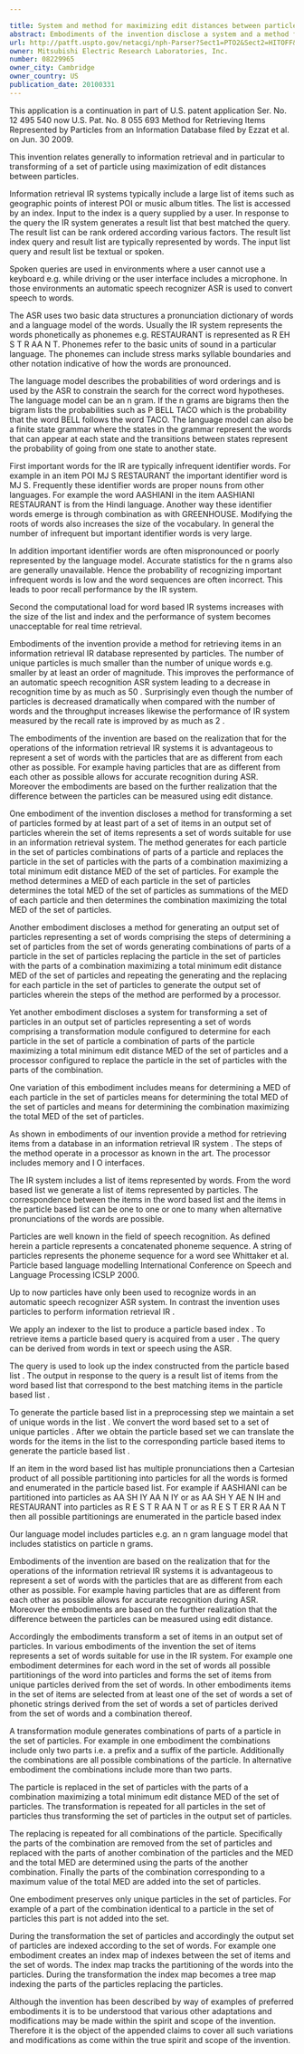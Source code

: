 ```yaml
---

title: System and method for maximizing edit distances between particles
abstract: Embodiments of the invention disclose a system and a method for transforming a set of particles in an output set of particles representing a set of words suitable for use in an information retrieval system. The method generates, for each particle in the set of particles, combinations of parts of a particle, and replaces the particle in the set of particles with the parts of a combination maximizing a total minimum edit distance (MED) of the set of particles. For example, the method determines a MED of each particle in the set of particles, determines the total MED of the set of particles as summations of the MED of each particle, and then determines the combination maximizing the total MED of the set of particles.
url: http://patft.uspto.gov/netacgi/nph-Parser?Sect1=PTO2&Sect2=HITOFF&p=1&u=%2Fnetahtml%2FPTO%2Fsearch-adv.htm&r=1&f=G&l=50&d=PALL&S1=08229965&OS=08229965&RS=08229965
owner: Mitsubishi Electric Research Laboratories, Inc.
number: 08229965
owner_city: Cambridge
owner_country: US
publication_date: 20100331
---
```

This application is a continuation in part of U.S. patent application Ser. No. 12 495 540 now U.S. Pat. No. 8 055 693 Method for Retrieving Items Represented by Particles from an Information Database filed by Ezzat et al. on Jun. 30 2009.

This invention relates generally to information retrieval and in particular to transforming of a set of particle using maximization of edit distances between particles.

Information retrieval IR systems typically include a large list of items such as geographic points of interest POI or music album titles. The list is accessed by an index. Input to the index is a query supplied by a user. In response to the query the IR system generates a result list that best matched the query. The result list can be rank ordered according various factors. The result list index query and result list are typically represented by words. The input list query and result list be textual or spoken.

Spoken queries are used in environments where a user cannot use a keyboard e.g. while driving or the user interface includes a microphone. In those environments an automatic speech recognizer ASR is used to convert speech to words.

The ASR uses two basic data structures a pronunciation dictionary of words and a language model of the words. Usually the IR system represents the words phonetically as phonemes e.g. RESTAURANT is represented as R EH S T R AA N T. Phonemes refer to the basic units of sound in a particular language. The phonemes can include stress marks syllable boundaries and other notation indicative of how the words are pronounced.

The language model describes the probabilities of word orderings and is used by the ASR to constrain the search for the correct word hypotheses. The language model can be an n gram. If the n grams are bigrams then the bigram lists the probabilities such as P BELL TACO which is the probability that the word BELL follows the word TACO. The language model can also be a finite state grammar where the states in the grammar represent the words that can appear at each state and the transitions between states represent the probability of going from one state to another state.

First important words for the IR are typically infrequent identifier words. For example in an item POI MJ S RESTAURANT the important identifier word is MJ S. Frequently these identifier words are proper nouns from other languages. For example the word AASHIANI in the item AASHIANI RESTAURANT is from the Hindi language. Another way these identifier words emerge is through combination as with GREENHOUSE. Modifying the roots of words also increases the size of the vocabulary. In general the number of infrequent but important identifier words is very large.

In addition important identifier words are often mispronounced or poorly represented by the language model. Accurate statistics for the n grams also are generally unavailable. Hence the probability of recognizing important infrequent words is low and the word sequences are often incorrect. This leads to poor recall performance by the IR system.

Second the computational load for word based IR systems increases with the size of the list and index and the performance of system becomes unacceptable for real time retrieval.

Embodiments of the invention provide a method for retrieving items in an information retrieval IR database represented by particles. The number of unique particles is much smaller than the number of unique words e.g. smaller by at least an order of magnitude. This improves the performance of an automatic speech recognition ASR system leading to a decrease in recognition time by as much as 50 . Surprisingly even though the number of particles is decreased dramatically when compared with the number of words and the throughput increases likewise the performance of IR system measured by the recall rate is improved by as much as 2 .

The embodiments of the invention are based on the realization that for the operations of the information retrieval IR systems it is advantageous to represent a set of words with the particles that are as different from each other as possible. For example having particles that are as different from each other as possible allows for accurate recognition during ASR. Moreover the embodiments are based on the further realization that the difference between the particles can be measured using edit distance.

One embodiment of the invention discloses a method for transforming a set of particles formed by at least part of a set of items in an output set of particles wherein the set of items represents a set of words suitable for use in an information retrieval system. The method generates for each particle in the set of particles combinations of parts of a particle and replaces the particle in the set of particles with the parts of a combination maximizing a total minimum edit distance MED of the set of particles. For example the method determines a MED of each particle in the set of particles determines the total MED of the set of particles as summations of the MED of each particle and then determines the combination maximizing the total MED of the set of particles.

Another embodiment discloses a method for generating an output set of particles representing a set of words comprising the steps of determining a set of particles from the set of words generating combinations of parts of a particle in the set of particles replacing the particle in the set of particles with the parts of a combination maximizing a total minimum edit distance MED of the set of particles and repeating the generating and the replacing for each particle in the set of particles to generate the output set of particles wherein the steps of the method are performed by a processor.

Yet another embodiment discloses a system for transforming a set of particles in an output set of particles representing a set of words comprising a transformation module configured to determine for each particle in the set of particle a combination of parts of the particle maximizing a total minimum edit distance MED of the set of particles and a processor configured to replace the particle in the set of particles with the parts of the combination.

One variation of this embodiment includes means for determining a MED of each particle in the set of particles means for determining the total MED of the set of particles and means for determining the combination maximizing the total MED of the set of particles.

As shown in embodiments of our invention provide a method for retrieving items from a database in an information retrieval IR system . The steps of the method operate in a processor as known in the art. The processor includes memory and I O interfaces.

The IR system includes a list of items represented by words. From the word based list we generate a list of items represented by particles. The correspondence between the items in the word based list and the items in the particle based list can be one to one or one to many when alternative pronunciations of the words are possible.

Particles are well known in the field of speech recognition. As defined herein a particle represents a concatenated phoneme sequence. A string of particles represents the phoneme sequence for a word see Whittaker et al. Particle based language modelling International Conference on Speech and Language Processing ICSLP 2000.

Up to now particles have only been used to recognize words in an automatic speech recognizer ASR system. In contrast the invention uses particles to perform information retrieval IR .

We apply an indexer to the list to produce a particle based index . To retrieve items a particle based query is acquired from a user . The query can be derived from words in text or speech using the ASR.

The query is used to look up the index constructed from the particle based list . The output in response to the query is a result list of items from the word based list that correspond to the best matching items in the particle based list .

To generate the particle based list in a preprocessing step we maintain a set of unique words in the list . We convert the word based set to a set of unique particles . After we obtain the particle based set we can translate the words for the items in the list to the corresponding particle based items to generate the particle based list .

If an item in the word based list has multiple pronunciations then a Cartesian product of all possible partitioning into particles for all the words is formed and enumerated in the particle based list. For example if AASHIANI can be partitioned into particles as AA SH IY AA N IY or as AA SH Y AE N IH and RESTAURANT into particles as R E S T R AA N T or as R E S T ER R AA N T then all possible partitionings are enumerated in the particle based index 

Our language model includes particles e.g. an n gram language model that includes statistics on particle n grams.

Embodiments of the invention are based on the realization that for the operations of the information retrieval IR systems it is advantageous to represent a set of words with the particles that are as different from each other as possible. For example having particles that are as different from each other as possible allows for accurate recognition during ASR. Moreover the embodiments are based on the further realization that the difference between the particles can be measured using edit distance.

Accordingly the embodiments transform a set of items in an output set of particles. In various embodiments of the invention the set of items represents a set of words suitable for use in the IR system. For example one embodiment determines for each word in the set of words all possible partitionings of the word into particles and forms the set of items from unique particles derived from the set of words. In other embodiments items in the set of items are selected from at least one of the set of words a set of phonetic strings derived from the set of words a set of particles derived from the set of words and a combination thereof.

A transformation module generates combinations of parts of a particle in the set of particles. For example in one embodiment the combinations include only two parts i.e. a prefix and a suffix of the particle. Additionally the combinations are all possible combinations of the particle. In alternative embodiment the combinations include more than two parts.

The particle is replaced in the set of particles with the parts of a combination maximizing a total minimum edit distance MED of the set of particles. The transformation is repeated for all particles in the set of particles thus transforming the set of particles in the output set of particles.

The replacing is repeated for all combinations of the particle. Specifically the parts of the combination are removed from the set of particles and replaced with the parts of another combination of the particles and the MED and the total MED are determined using the parts of the another combination. Finally the parts of the combination corresponding to a maximum value of the total MED are added into the set of particles.

One embodiment preserves only unique particles in the set of particles. For example of a part of the combination identical to a particle in the set of particles this part is not added into the set.

During the transformation the set of particles and accordingly the output set of particles are indexed according to the set of words. For example one embodiment creates an index map of indexes between the set of items and the set of words. The index map tracks the partitioning of the words into the particles. During the transformation the index map becomes a tree map indexing the parts of the particles replacing the particles.

Although the invention has been described by way of examples of preferred embodiments it is to be understood that various other adaptations and modifications may be made within the spirit and scope of the invention. Therefore it is the object of the appended claims to cover all such variations and modifications as come within the true spirit and scope of the invention.

